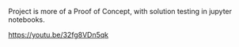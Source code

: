 Project is more of a Proof of Concept, with solution testing in jupyter notebooks.

https://youtu.be/32fg8VDn5qk
